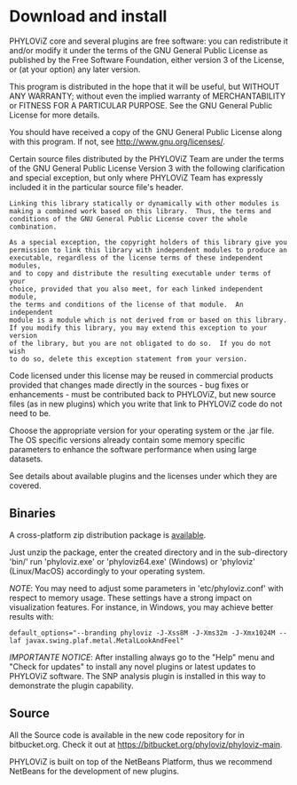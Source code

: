 # Download and install

PHYLOViZ core and several plugins are free software: you can redistribute it and/or modify it under the terms of the GNU General Public License as published by the Free Software Foundation, either version 3 of the License, or (at your option) any later version. 

This program is distributed in the hope that it will be useful, but WITHOUT ANY WARRANTY; without even the implied warranty of MERCHANTABILITY or FITNESS FOR A PARTICULAR PURPOSE. See the GNU General Public License for more details.

You should have received a copy of the GNU General Public License along with this program. If not, see <http://www.gnu.org/licenses/>.

Certain source files distributed by the PHYLOViZ Team are under the terms of the GNU General Public License Version 3 with the following clarification and special exception, but only where PHYLOViZ Team has expressly included it in the particular source file's header.

```text
Linking this library statically or dynamically with other modules is
making a combined work based on this library.  Thus, the terms and
conditions of the GNU General Public License cover the whole combination.

As a special exception, the copyright holders of this library give you
permission to link this library with independent modules to produce an
executable, regardless of the license terms of these independent modules,
and to copy and distribute the resulting executable under terms of your
choice, provided that you also meet, for each linked independent module,
the terms and conditions of the license of that module.  An independent
module is a module which is not derived from or based on this library.
If you modify this library, you may extend this exception to your version
of the library, but you are not obligated to do so.  If you do not wish
to do so, delete this exception statement from your version.
```

Code licensed under this license may be reused in commercial products provided that changes made directly in the sources - bug fixes or enhancements - must be contributed back to PHYLOViZ, but new source files (as in new plugins) which you write that link to PHYLOViZ code do not need to be.

Choose the appropriate version for your operating system or the .jar file. The OS specific versions already contain some memory specific parameters to enhance the software performance when using large datasets.

See details about available plugins and the licenses under which they are covered.

## Binaries

A cross-platform zip distribution package is [available](https://bitbucket.org/phyloviz/phyloviz-main/downloads).

Just unzip the package, enter the created directory and in the sub-directory 'bin/' run 'phyloviz.exe' or 'phyloviz64.exe' (Windows) or 'phyloviz' (Linux/MacOS) accordingly to your operating system.

*NOTE*: You may need to adjust some parameters in 'etc/phyloviz.conf' with respect to memory usage. These settings have a strong impact on visualization features. For instance, in Windows, you may achieve better results with:

```text
default_options="--branding phyloviz -J-Xss8M -J-Xms32m -J-Xmx1024M --laf javax.swing.plaf.metal.MetalLookAndFeel"
```

*IMPORTANTE NOTICE*: After installing always go to the "Help" menu and "Check for updates" to install any novel plugins or latest updates to PHYLOViZ software. The SNP analysis plugin is installed in this way to demonstrate the plugin capability.

## Source

All the Source code is available in the new code repository for in bitbucket.org. Check it out at <https://bitbucket.org/phyloviz/phyloviz-main>.

PHYLOViZ is built on top of the NetBeans Platform, thus we recommend NetBeans for the development of new plugins.


